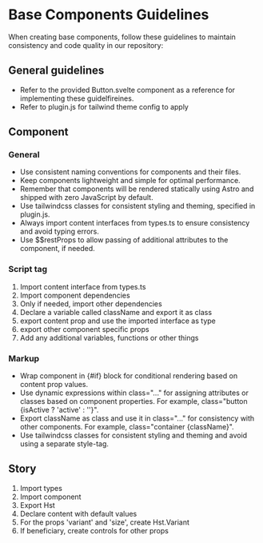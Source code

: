 # Base Components Guidelines
When creating base components, follow these guidelines to maintain consistency and code quality in our repository:

## General guidelines
- Refer to the provided Button.svelte component as a reference for implementing these guidelfireines.
- Refer to plugin.js for tailwind theme config to apply

## Component
### General
- Use consistent naming conventions for components and their files.
- Keep components lightweight and simple for optimal performance.
- Remember that components will be rendered statically using Astro and shipped with zero JavaScript by default.
- Use tailwindcss classes for consistent styling and theming, specified in plugin.js.
- Always import content interfaces from types.ts to ensure consistency and avoid typing errors.
- Use $$restProps to allow passing of additional attributes to the component, if needed.

### Script tag
1. Import content interface from types.ts
2. Import component dependencies
3. Only if needed, import other dependencies
4. Declare a variable called className and export it as class
5. export content prop and use the imported interface as type
6. export other component specific props
7. Add any additional variables, functions or other things

### Markup
- Wrap component in {#if} block for conditional rendering based on content prop values.
- Use dynamic expressions within class="..." for assigning attributes or classes based on component properties. For example, class="button {isActive ? 'active' : ''}".
- Export className as class and use it in class="..." for consistency with other components. For example, class="container {className}".
- Use tailwindcss classes for consistent styling and theming and avoid using a separate style-tag.

## Story
1. Import types
2. Import component
3. Export Hst
4. Declare content with default values
5. For the props 'variant' and 'size', create Hst.Variant
6. If beneficiary, create controls for other props
